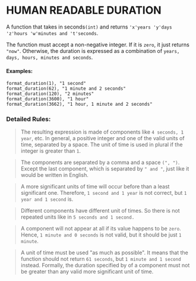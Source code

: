 # HUMAN READABLE DURATION

A function that takes in seconds```(int)``` and returns 
```'x'years 'y'days 'z'hours 'w'minutes and 't'seconds```.

The function must accept a non-negative integer. If it is ```zero```, it just returns ```"now"```. Otherwise, the duration is expressed as a combination of ```years, days, hours, minutes and seconds```.

#### Examples:
```
format_duration(1), "1 second"
format_duration(62), "1 minute and 2 seconds"
format_duration(120), "2 minutes"
format_duration(3600), "1 hour"
format_duration(3662), "1 hour, 1 minute and 2 seconds"
```
### Detailed Rules:
> The resulting expression is made of components like ```4 seconds, 1 year```, etc. In general, a positive integer and one of the valid units of time, separated by a space. The unit of time is used in plural if the integer is greater than ```1```.

> The components are separated by a comma and a space ```(", ")```. Except the last component, which is separated by ```" and "```, just like it would be written in English.

> A more significant units of time will occur before than a least significant one. Therefore, ```1 second and 1 year``` is not correct, but ```1 year and 1 second``` is.

> Different components have different unit of times. So there is not repeated units like in ```5 seconds and 1 second.```

> A component will not appear at all if its value happens to be ```zero```. Hence, ```1 minute and 0 seconds``` is not valid, but it should be just ```1 minute```.

> A unit of time must be used "as much as possible". It means that the function should not return ```61 seconds```, but ```1 minute and 1 second``` instead. Formally, the duration specified by of a component must not be greater than any valid more significant unit of time.
